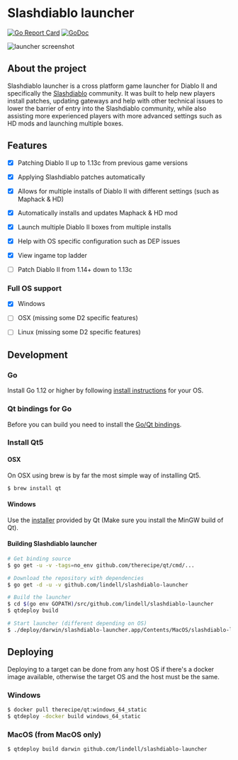 
# Slashdiablo launcher

[![Go Report Card](https://goreportcard.com/badge/github.com/lindell/slashdiablo-launcher)](https://goreportcard.com/report/github.com/lindell/slashdiablo-launcher)
[![GoDoc](https://godoc.org/github.com/lindell/slashdiablo-launcher?status.svg)](https://godoc.org/github.com/lindell/slashdiablo-launcher)

![launcher screenshot](/docs/launcher.png)

## About the project

Slashdiablo launcher is a cross platform game launcher for Diablo II and specifically the [Slashdiablo](https://old.reddit.com/r/slashdiablo/) community. It was built to help new players install patches, updating gateways and help with other technical issues to lower the barrier of entry into the Slashdiablo community, while also assisting more experienced players with more advanced settings such as HD mods and launching multiple boxes.
  
## Features

- [x] Patching Diablo II up to 1.13c from previous game versions
- [x] Applying Slashdiablo patches automatically
- [x] Allows for multiple installs of Diablo II with different settings (such as Maphack & HD)
- [x] Automatically installs and updates Maphack & HD mod
- [x] Launch multiple Diablo II boxes from multiple installs
- [x] Help with OS specific configuration such as DEP issues
- [x] View ingame top ladder
- [ ] Patch Diablo II from 1.14+ down to 1.13c


### Full OS support
- [x] Windows
- [ ] OSX (missing some D2 specific features)
- [ ] Linux (missing some D2 specific features)


## Development

### Go
Install Go 1.12 or higher by following  [install instructions](http://golang.org/doc/install.html) for your OS.

### Qt bindings for Go
Before you can build you need to install the [Go/Qt bindings](https://github.com/therecipe/qt/wiki/Installation#regular-installation).

###  Install Qt5

#### OSX
On OSX using brew is by far the most simple way of installing Qt5.
```bash
$ brew install qt
```

#### Windows
Use the [installer](https://download.qt.io/official_releases/qt/5.13/5.13.0/qt-opensource-windows-x86-5.13.0.exe) provided by Qt (Make sure you install the MinGW build of Qt).

#### Building Slashdiablo launcher

```bash
# Get binding source
$ go get -u -v -tags=no_env github.com/therecipe/qt/cmd/...

# Download the repository with dependencies
$ go get -d -u -v github.com/lindell/slashdiablo-launcher

# Build the launcher
$ cd $(go env GOPATH)/src/github.com/lindell/slashdiablo-launcher
$ qtdeploy build

# Start launcher (different depending on OS)
$ ./deploy/darwin/slashdiablo-launcher.app/Contents/MacOS/slashdiablo-launcher
```

## Deploying

Deploying to a target can be done from any host OS if there's a docker image available,
otherwise the target OS and the host must be the same.

### Windows

```bash
$ docker pull therecipe/qt:windows_64_static
$ qtdeploy -docker build windows_64_static

```

### MacOS (from MacOS only)

```bash
$ qtdeploy build darwin github.com/lindell/slashdiablo-launcher
```
